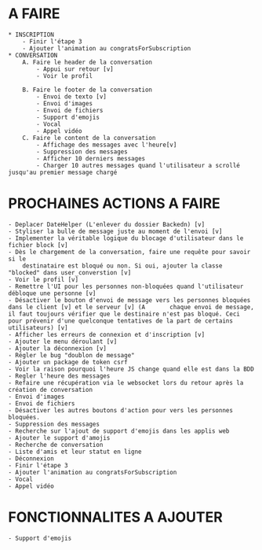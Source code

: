 # A FAIRE
    * INSCRIPTION
        - Finir l'étape 3
        - Ajouter l'animation au congratsForSubscription
    * CONVERSATION
        A. Faire le header de la conversation
            - Appui sur retour [v]
            - Voir le profil

        B. Faire le footer de la conversation
            - Envoi de texto [v]
            - Envoi d'images
            - Envoi de fichiers
            - Support d'emojis
            - Vocal
            - Appel vidéo
        C. Faire le content de la conversation
            - Affichage des messages avec l'heure[v]
            - Suppression des messages
            - Afficher 10 derniers messages
            - Charger 10 autres messages quand l'utilisateur a scrollé jusqu'au premier message chargé

# PROCHAINES ACTIONS A FAIRE
    - Deplacer DateHelper (L'enlever du dossier Backedn) [v]
    - Styliser la bulle de message juste au moment de l'envoi [v]
    - Implementer la véritable logique du blocage d'utilisateur dans le fichier block [v]
    - Dès le chargement de la conversation, faire une requête pour savoir si le
        destinataire est bloqué ou non. Si oui, ajouter la classe "blocked" dans user_converstion [v]
    - Voir le profil [v]
    - Remettre l'UI pour les personnes non-bloquées quand l'utilisateur débloque une personne [v]
    - Désactiver le bouton d'envoi de message vers les personnes bloquées dans le client [v] et le serveur [v] (A       chaque envoi de message, il faut toujours vérifier que le destinaire n'est pas bloqué. Ceci pour prévenir d'une quelconque tentatives de la part de certains utilisateurs) [v]
    - Afficher les erreurs de connexion et d'inscription [v]
    - Ajouter le menu déroulant [v]
    - Ajouter la déconnexion [v]
    - Régler le bug "doublon de message"
    - Ajouter un package de token csrf
    - Voir la raison pourquoi l'heure JS change quand elle est dans la BDD
    - Regler l'heure des messages
    - Refaire une récupération via le websocket lors du retour après la création de conversation
    - Envoi d'images
    - Envoi de fichiers
    - Désactiver les autres boutons d'action pour vers les personnes bloquées.
    - Suppression des messages
    - Recherche sur l'ajout de support d'emojis dans les applis web
    - Ajouter le support d'amojis
    - Recherche de conversation
    - Liste d'amis et leur statut en ligne
    - Déconnexion
    - Finir l'étape 3
    - Ajouter l'animation au congratsForSubscription
    - Vocal
    - Appel vidéo
    

# FONCTIONNALITES A AJOUTER
    - Support d'emojis
    